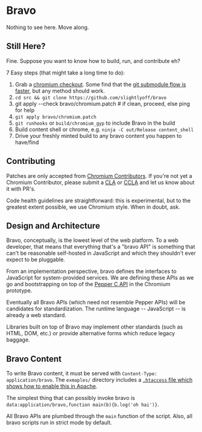 # Bravo

Nothing to see here. Move along.

## Still Here?

Fine. Suppose you want to know how to build, run, and contribute eh?

7 Easy steps (that might take a long time to do):

 1. Grab a [chromium checkout](http://dev.chromium.org/developers/how-tos/get-the-code). Some find that the [git submodule flow is faster](https://code.google.com/p/chromium/wiki/UsingGitSubmodules), but any method should work.
 1. `cd src && git clone https://github.com/slightlyoff/bravo`
 1. git apply --check bravo/chromium.patch # if clean, proceed, else ping for help
 1. `git apply bravo/chromium.patch`
 1. `git runhooks` or `build/chromium_gyp` to include Bravo in the build
 1. Build content shell or chrome, e.g. `ninja -C out/Release content_shell`
 1. Drive your freshly minted build to any bravo content you happen to have/find

## Contributing

Patches are only accepted from [Chromium Contributors](http://dev.chromium.org/developers/contributing-code). If you're not yet a Chromium Contributor, please submit a [CLA](https://developers.google.com/open-source/cla/individual?csw=1) or [CCLA](https://developers.google.com/open-source/cla/corporate?csw=1) and let us know about it with PR's.

Code health guidelines are straightforward: this is experimental, but to the greatest extent possible, we use Chromium style. When in doubt, ask.

## Design and Architecture

Bravo, conceptually, is the lowest level of the web platform. To a web developer, that means that everything that's a "bravo API" is something that can't be reasonable self-hosted in JavaScript and which they shouldn't ever expect to be pluggable.

From an implementation perspective, bravo defines the interfaces to JavaScript for system-provided services. We are defining these APIs as we go and bootstrapping on top of the [Pepper C API](https://developers.google.com/native-client/pepperc/) in the Chromium prototype.

Eventually all Bravo APIs (which need not resemble Pepper APIs) will be candidates for standardization. The runtime language -- JavaScript -- is already a web standard.

Libraries built on top of Bravo may implement other standards (such as HTML, DOM, etc.) or provide alternative forms which reduce legacy baggage.

## Bravo Content

To write Bravo content, it must be served with `Content-Type: application/bravo`. The `exmaples/` directory includes a [`.htaccess` file which shows how to enable this in Apache](https://github.com/slightlyoff/bravo/blob/master/examples/.htaccess).

The simplest thing that can possibly invoke bravo is `data:application/bravo,function main(b){b.log('oh hai')}`.

All Bravo APIs are plumbed through the `main` function of the script. Also, all bravo scripts run in strict mode by default.
